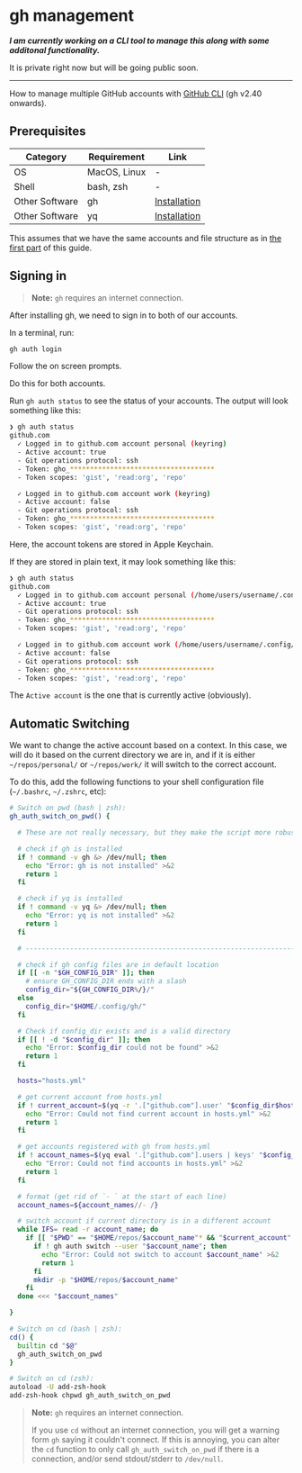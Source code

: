 # gh management

***I am currently working on a CLI tool to manage this along with some additonal functionality.***

It is private right now but will be going public soon.

---

How to manage multiple GitHub accounts with [GitHub CLI](https://cli.github.com/) (gh v2.40 onwards).

## Prerequisites

| Category | Requirement | Link |
| --- | --- | --- |
| OS | MacOS, Linux | - |
| Shell | bash, zsh | - |
| Other Software | gh | [Installation](https://github.com/cli/cli?tab=readme-ov-file#installation) |
| Other Software | yq | [Installation](https://github.com/mikefarah/yq?tab=readme-ov-file#install) |

This assumes that we have the same accounts and file structure as in [the first part](./README.md) of this guide.

## Signing in

> **Note:**
> `gh` requires an internet connection.

After installing gh, we need to sign in to both of our accounts.

In a terminal, run:

```bash
gh auth login
```

Follow the on screen prompts.

Do this for both accounts.

Run `gh auth status` to see the status of your accounts. The output will look something like this:

```bash
❯ gh auth status
github.com
  ✓ Logged in to github.com account personal (keyring)
  - Active account: true
  - Git operations protocol: ssh
  - Token: gho_************************************
  - Token scopes: 'gist', 'read:org', 'repo'

  ✓ Logged in to github.com account work (keyring)
  - Active account: false
  - Git operations protocol: ssh
  - Token: gho_************************************
  - Token scopes: 'gist', 'read:org', 'repo'
```

Here, the account tokens are stored in Apple Keychain.

If they are stored in plain text, it may look something like this:

```bash
❯ gh auth status
github.com
  ✓ Logged in to github.com account personal (/home/users/username/.config/gh/hosts.yml)
  - Active account: true
  - Git operations protocol: ssh
  - Token: gho_************************************
  - Token scopes: 'gist', 'read:org', 'repo'

  ✓ Logged in to github.com account work (/home/users/username/.config/gh/hosts.yml)
  - Active account: false
  - Git operations protocol: ssh
  - Token: gho_************************************
  - Token scopes: 'gist', 'read:org', 'repo'
```

The `Active account` is the one that is currently active (obviously).

## Automatic Switching

We want to change the active account based on a context. In this case, we will do it based on the current directory we are in, and if it is either `~/repos/personal/` or `~/repos/work/` it will switch to the correct account.

To do this, add the following functions to your shell configuration file (`~/.bashrc`, `~/.zshrc`, etc):

```bash
# Switch on pwd (bash | zsh):
gh_auth_switch_on_pwd() {

  # These are not really necessary, but they make the script more robust ------

  # check if gh is installed
  if ! command -v gh &> /dev/null; then
    echo "Error: gh is not installed" >&2
    return 1
  fi

  # check if yq is installed
  if ! command -v yq &> /dev/null; then
    echo "Error: yq is not installed" >&2
    return 1
  fi

  # ---------------------------------------------------------------------------

  # check if gh config files are in default location
  if [[ -n "$GH_CONFIG_DIR" ]]; then
    # ensure GH_CONFIG_DIR ends with a slash
    config_dir="${GH_CONFIG_DIR%/}/"
  else
    config_dir="$HOME/.config/gh/"
  fi

  # Check if config_dir exists and is a valid directory
  if [[ ! -d "$config_dir" ]]; then
    echo "Error: $config_dir could not be found" >&2
    return 1
  fi

  hosts="hosts.yml"

  # get current account from hosts.yml
  if ! current_account=$(yq -r '.["github.com"].user' "$config_dir$hosts") 2>/dev/null; then
    echo "Error: Could not find current account in hosts.yml" >&2
    return 1
  fi

  # get accounts registered with gh from hosts.yml
  if ! account_names=$(yq eval '.["github.com"].users | keys' "$config_dir$hosts") 2>/dev/null; then
    echo "Error: Could not find accounts in hosts.yml" >&2
    return 1
  fi

  # format (get rid of `- ` at the start of each line)
  account_names=${account_names//- /}

  # switch account if current directory is in a different account
  while IFS= read -r account_name; do
    if [[ "$PWD" == "$HOME/repos/$account_name"* && "$current_account" != "$account_name" ]]; then
      if ! gh auth switch --user "$account_name"; then
        echo "Error: Could not switch to account $account_name" >&2
        return 1
      fi
      mkdir -p "$HOME/repos/$account_name"
    fi
  done <<< "$account_names"

}

# Switch on cd (bash | zsh):
cd() {
  builtin cd "$@"
  gh_auth_switch_on_pwd
}

# Switch on cd (zsh):
autoload -U add-zsh-hook
add-zsh-hook chpwd gh_auth_switch_on_pwd
```

> **Note:**
> `gh` requires an internet connection.
>
> If you use `cd` without an internet connection, you will get a warning form `gh` saying it couldn't connect.
> If this is annoying, you can alter the `cd` function to only call `gh_auth_switch_on_pwd` if there is a connection, and/or send stdout/stderr to `/dev/null`.
